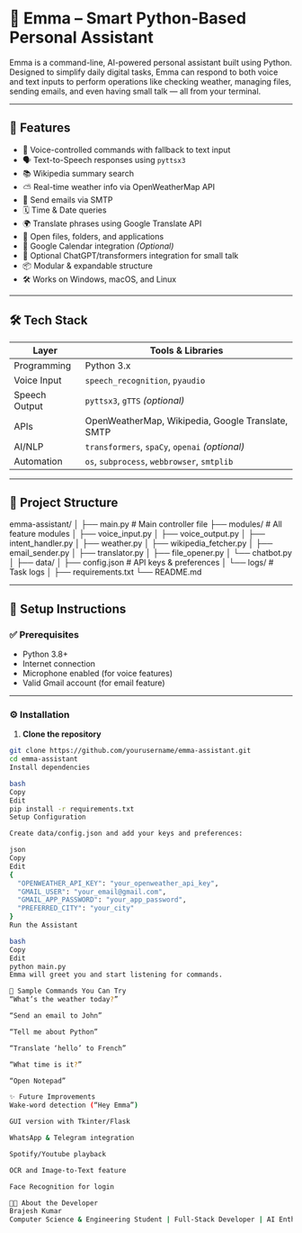 # 🤖 Emma – Smart Python-Based Personal Assistant

Emma is a command-line, AI-powered personal assistant built using Python. Designed to simplify daily digital tasks, Emma can respond to both voice and text inputs to perform operations like checking weather, managing files, sending emails, and even having small talk — all from your terminal.

---

## 🚀 Features

- 🎤 Voice-controlled commands with fallback to text input
- 🗣️ Text-to-Speech responses using `pyttsx3`
- 📚 Wikipedia summary search
- ⛅ Real-time weather info via OpenWeatherMap API
- 📧 Send emails via SMTP
- 🗓️ Time & Date queries
- 🌍 Translate phrases using Google Translate API
- 📁 Open files, folders, and applications
- 📅 Google Calendar integration *(Optional)*
- 💬 Optional ChatGPT/transformers integration for small talk
- 📦 Modular & expandable structure
- 🛠️ Works on Windows, macOS, and Linux

---

## 🛠️ Tech Stack

| Layer         | Tools & Libraries                                   |
|---------------|------------------------------------------------------|
| Programming   | Python 3.x                                           |
| Voice Input   | `speech_recognition`, `pyaudio`                      |
| Speech Output | `pyttsx3`, `gTTS` *(optional)*                       |
| APIs          | OpenWeatherMap, Wikipedia, Google Translate, SMTP    |
| AI/NLP        | `transformers`, `spaCy`, `openai` *(optional)*       |
| Automation    | `os`, `subprocess`, `webbrowser`, `smtplib`          |

---

## 📁 Project Structure

emma-assistant/
│
├── main.py # Main controller file
├── modules/ # All feature modules
│ ├── voice_input.py
│ ├── voice_output.py
│ ├── intent_handler.py
│ ├── weather.py
│ ├── wikipedia_fetcher.py
│ ├── email_sender.py
│ ├── translator.py
│ ├── file_opener.py
│ └── chatbot.py
│
├── data/
│ ├── config.json # API keys & preferences
│ └── logs/ # Task logs
│
├── requirements.txt
└── README.md

---

## 🧪 Setup Instructions

### ✅ Prerequisites

- Python 3.8+
- Internet connection
- Microphone enabled (for voice features)
- Valid Gmail account (for email feature)

---

### ⚙️ Installation

1. **Clone the repository**

```bash
git clone https://github.com/yourusername/emma-assistant.git
cd emma-assistant
Install dependencies

bash
Copy
Edit
pip install -r requirements.txt
Setup Configuration

Create data/config.json and add your keys and preferences:

json
Copy
Edit
{
  "OPENWEATHER_API_KEY": "your_openweather_api_key",
  "GMAIL_USER": "your_email@gmail.com",
  "GMAIL_APP_PASSWORD": "your_app_password",
  "PREFERRED_CITY": "your_city"
}
Run the Assistant

bash
Copy
Edit
python main.py
Emma will greet you and start listening for commands.

🎯 Sample Commands You Can Try
“What’s the weather today?”

“Send an email to John”

“Tell me about Python”

“Translate ‘hello’ to French”

“What time is it?”

“Open Notepad”

✨ Future Improvements
Wake-word detection (“Hey Emma”)

GUI version with Tkinter/Flask

WhatsApp & Telegram integration

Spotify/Youtube playback

OCR and Image-to-Text feature

Face Recognition for login

👨‍💻 About the Developer
Brajesh Kumar
Computer Science & Engineering Student | Full-Stack Developer | AI Enthusiast
